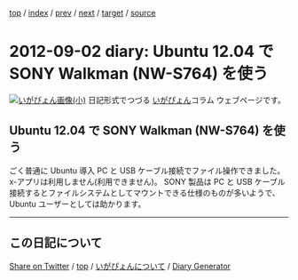 [top](../index.html) 
 / [index](index.html) 
 / [prev](ig120828.html) 
 / [next](ig120905.html) 
 / [target](https://igapyon.github.io/diary/2012/ig120902.html) 
 / [source](https://github.com/igapyon/diary/blob/gh-pages/2012/ig120902.html.src.md) 

2012-09-02 diary: Ubuntu 12.04 で SONY Walkman (NW-S764) を使う
=====================================================================================================
[![いがぴょん画像(小)](https://igapyon.github.io/diary/images/iga200306s.jpg "いがぴょん")](https://igapyon.github.io/diary/memo/memoigapyon.html) 日記形式でつづる [いがぴょん](https://igapyon.github.io/diary/memo/memoigapyon.html)コラム ウェブページです。

## Ubuntu 12.04 で SONY Walkman (NW-S764) を使う

ごく普通に Ubuntu 導入 PC と USB ケーブル接続でファイル操作できました。
x-アプリは利用しません(利用できません)。
SONY 製品は PC と USB ケーブル接続するとファイルシステムとしてマウントできる仕様のものが多いようで、Ubuntu ユーザーとしては助かります。

----------------------------------------------------------------------------------------------------

## この日記について

[Share on Twitter](https://twitter.com/intent/tweet?hashtags=igapyon%2Cdiary%2C%E3%81%84%E3%81%8C%E3%81%B4%E3%82%87%E3%82%93&text=Ubuntu+12.04+%E3%81%A7+SONY+Walkman+%28NW-S764%29+%E3%82%92%E4%BD%BF%E3%81%86&url=https%3A%2F%2Figapyon.github.io%2Fdiary%2F2012%2Fig120902.html) / [top](../index.html) / [いがぴょんについて](https://igapyon.github.io/diary/memo/memoigapyon.html) / [Diary Generator](https://github.com/igapyon/igapyonv3)
